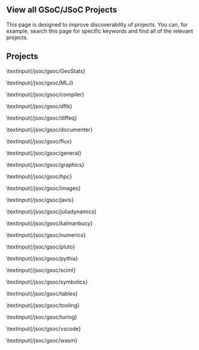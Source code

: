 ## View all GSoC/JSoC Projects

This page is designed to improve discoverability of projects. You can, for example, search this page for specific keywords and find all of the relevant projects.

## Projects

\textinput{/jsoc/gsoc/GeoStats}

\textinput{/jsoc/gsoc/MLJ}

\textinput{/jsoc/gsoc/compiler}

\textinput{/jsoc/gsoc/dftk}

\textinput{/jsoc/gsoc/diffeq}

\textinput{/jsoc/gsoc/documenter}

\textinput{/jsoc/gsoc/flux}

\textinput{/jsoc/gsoc/general}

\textinput{/jsoc/gsoc/graphics}

\textinput{/jsoc/gsoc/hpc}

\textinput{/jsoc/gsoc/images}

\textinput{/jsoc/gsoc/javis}

\textinput{/jsoc/gsoc/juliadynamics}

\textinput{/jsoc/gsoc/kalmanbucy}

\textinput{/jsoc/gsoc/numerics}

\textinput{/jsoc/gsoc/pluto}

\textinput{/jsoc/gsoc/pythia}

\textinput{/jsoc/gsoc/sciml}

\textinput{/jsoc/gsoc/symbolics}

\textinput{/jsoc/gsoc/tables}

\textinput{/jsoc/gsoc/tooling}

\textinput{/jsoc/gsoc/turing}

\textinput{/jsoc/gsoc/vscode}

\textinput{/jsoc/gsoc/wasm}
